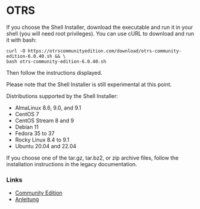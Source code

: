 # OTRS

 If you choose the Shell Installer, download the executable and run it in your shell (you will need root privileges). You can use cURL to download and run it with bash:

```
curl -O https://otrscommunityedition.com/download/otrs-community-edition-6.0.40.sh && \
bash otrs-community-edition-6.0.40.sh
```
Then follow the instructions displayed.

Please note that the Shell Installer is still experimental at this point.

Distributions supported by the Shell Installer:

+ AlmaLinux 8.6, 9.0, and 9.1
+ CentOS 7
+ CentOS Stream 8 and 9
+ Debian 11
+ Fedora 35 to 37
+ Rocky Linux 8.4 to 9.1
+ Ubuntu 20.04 and 22.04

If you choose one of the tar.gz, tar.bz2, or zip archive files, follow the installation instructions in the legacy documentation. 

### Links
+ [Community Edition](https://otrscommunityedition.com/downloads/)
+ [Anleitung](https://otrscommunityedition.com/doc/manual/admin/6.0/en/html/manual-installation-of-otrs.html)
